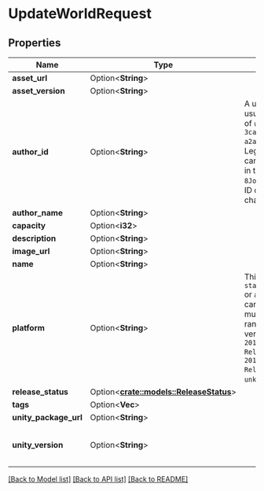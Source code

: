 # UpdateWorldRequest

## Properties

Name | Type | Description | Notes
------------ | ------------- | ------------- | -------------
**asset_url** | Option<**String**> |  | [optional]
**asset_version** | Option<**String**> |  | [optional]
**author_id** | Option<**String**> | A users unique ID, usually in the form of `usr_c1644b5b-3ca4-45b4-97c6-a2a0de70d469`. Legacy players can have old IDs in the form of `8JoV9XEdpo`. The ID can never be changed. | [optional]
**author_name** | Option<**String**> |  | [optional]
**capacity** | Option<**i32**> |  | [optional]
**description** | Option<**String**> |  | [optional]
**image_url** | Option<**String**> |  | [optional]
**name** | Option<**String**> |  | [optional]
**platform** | Option<**String**> | This can be `standalonewindows` or `android`, but can also pretty much be any random Unity verison such as `2019.2.4-801-Release` or `2019.2.2-772-Release` or even `unknownplatform`. | [optional]
**release_status** | Option<[**crate::models::ReleaseStatus**](ReleaseStatus.md)> |  | [optional]
**tags** | Option<**Vec<String>**> |  | [optional]
**unity_package_url** | Option<**String**> |  | [optional]
**unity_version** | Option<**String**> |  | [optional][default to 5.3.4p1]

[[Back to Model list]](../README.md#documentation-for-models) [[Back to API list]](../README.md#documentation-for-api-endpoints) [[Back to README]](../README.md)


